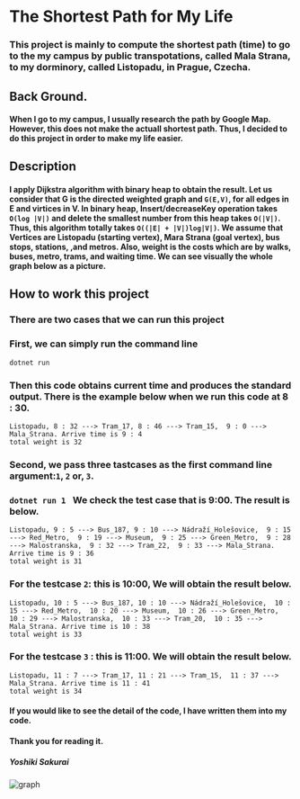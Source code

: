 # The Shortest Path for My Life  
### This project is mainly to compute the shortest path (time) to go to the my campus by public transpotations, called Mala Strana, to my dorminory, called Listopadu, in Prague, Czecha.  
## Back Ground. 
#### When I go to my campus, I usually research the path by Google Map. However, this does not make the actuall shortest path. Thus, I decided to do this project in order to make my life easier.  
## Description  
#### I apply Dijkstra algorithm with binary heap to obtain the result. Let us consider that G is the directed weighted graph and ```G(E,V)```, for all edges in E and virtices in V. In binary heap, Insert/decreaseKey operation takes ```O(log |V|)``` and delete the smallest number from this heap takes ```O(|V|)```. Thus, this algorithm totally takes ```O((|E| + |V|)log|V|)```. We assume that Vertices are Listopadu (starting vertex), Mara Strana (goal vertex), bus stops, stations, ,and metros. Also, weight is the costs which are by walks, buses, metro, trams, and waiting time. We can see visually the whole graph below as a picture.  
## How to work this project
### There are two cases that we can run this project
### First, we can simply run the command line
```
dotnet run
```
### Then this code obtains current time and produces the standard output. There is the example below when we run this code at 8 : 30.
```
Listopadu, 8 : 32 ---> Tram_17, 8 : 46 ---> Tram_15,  9 : 0 ---> Mala_Strana. Arrive time is 9 : 4
total weight is 32
```
### Second, we pass three tastcases as the first command line argument:```1```, ```2``` or, ```3```.
### ```dotnet run 1 ``` We check the test case that is 9:00. The result is below.
```
Listopadu, 9 : 5 ---> Bus_187, 9 : 10 ---> Nádraží_Holešovice,  9 : 15 ---> Red_Metro,  9 : 19 ---> Museum,  9 : 25 ---> Green_Metro,  9 : 28 ---> Malostranska,  9 : 32 ---> Tram_22,  9 : 33 ---> Mala_Strana. Arrive time is 9 : 36
total weight is 31
```
### For the testcase ```2```:  this is 10:00, We will obtain the result below.
```
Listopadu, 10 : 5 ---> Bus_187, 10 : 10 ---> Nádraží_Holešovice,  10 : 15 ---> Red_Metro,  10 : 20 ---> Museum,  10 : 26 ---> Green_Metro,  10 : 29 ---> Malostranska,  10 : 33 ---> Tram_20,  10 : 35 ---> Mala_Strana. Arrive time is 10 : 38
total weight is 33
```

### For the testcase ```3``` : this is 11:00. We will obtain the result below.
```
Listopadu, 11 : 7 ---> Tram_17, 11 : 21 ---> Tram_15,  11 : 37 ---> Mala_Strana. Arrive time is 11 : 41
total weight is 34
```

#### If you would like to see the detail of the code, I have written them into my code.  
#### Thank you for reading it. 

##### Yoshiki Sakurai
![graph](https://github.com/yoshiyan1001/The-Shortest-Path-for-My-Life/assets/84613132/e8134fdf-ea76-4ef6-8c96-fb69b6fd473f)
